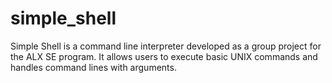 # simple_shell

Simple Shell is a command line interpreter developed as a group project for the ALX SE program. It allows users to execute basic UNIX commands and handles command lines with arguments.
